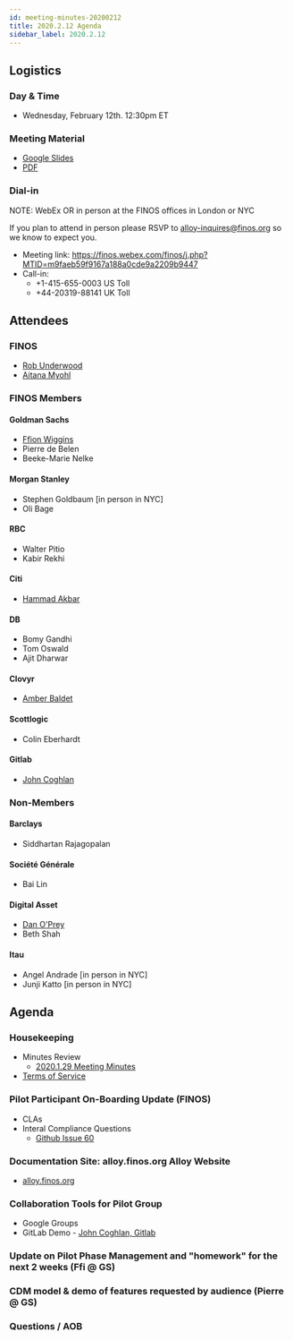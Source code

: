 ```yaml
---
id: meeting-minutes-20200212
title: 2020.2.12 Agenda
sidebar_label: 2020.2.12
---
```


## Logistics 
### Day & Time
* Wednesday, February 12th. 12:30pm ET

### Meeting Material
* [Google Slides](https://docs.google.com/presentation/d/1UxiQwU170xRdUna6nmNu7tG51JXsRk5HlrX7dfWauzs/edit#slide=id.g6eeb3f6874_0_18)
* [PDF](https://github.com/finos/alloy/blob/master/docs/meeting-minutes/%5BFINOS%5D%202020.2.12%20Pilot%20Project%20Meeting.pdf)


### Dial-in
NOTE: WebEx OR in person at the FINOS offices in London or NYC

If you plan to attend in person please RSVP to alloy-inquires@finos.org so we know to expect you.

* Meeting link: https://finos.webex.com/finos/j.php?MTID=m9faeb59f9167a188a0cde9a2209b9447
* Call-in: 
    * +1-415-655-0003 US Toll
    * +44-20319-88141 UK Toll

## Attendees 
### FINOS
* [Rob Underwood](https://github.com/brooklyrob)
* [Aitana Myohl](https://github.com/aitana16)

### FINOS Members
#### Goldman Sachs
* [Ffion Wiggins](https://github.com/ffionwiggins)
* Pierre de Belen 
* Beeke-Marie Nelke

#### Morgan Stanley
* Stephen Goldbaum [in person in NYC]
* Oli Bage

#### RBC
* Walter Pitio
* Kabir Rekhi

#### Citi
* [Hammad Akbar](https://github.com/hammadnyc)

####  DB
* Bomy Gandhi 
* Tom Oswald
* Ajit Dharwar 

#### Clovyr
* [Amber Baldet](https://github.com/amberella) 

#### Scottlogic
* Colin Eberhardt

#### Gitlab
* [John Coghlan](https://gitlab.com/johncoghlan)

### Non-Members
#### Barclays
* Siddhartan Rajagopalan

#### Société Générale
* Bai Lin 

#### Digital Asset
* [Dan O'Prey](https://github.com/danoprey)
* Beth Shah

#### Itau
* Angel Andrade [in person in NYC]
* Junji Katto [in person in NYC]


## Agenda

### Housekeeping
* Minutes Review
    * [2020.1.29 Meeting Minutes](https://github.com/finos/alloy/blob/master/docs/meeting-minutes/2020.1.29-pilot-project-minutes.md)
* [Terms of Service](https://alloy.finos.org/docs/get-involved/terms-of-service)

### Pilot Participant On-Boarding Update (FINOS)
* CLAs
* Interal Compliance Questions
    * [Github Issue 60](https://github.com/finos/alloy/issues/60)

### Documentation Site: alloy.finos.org Alloy Website
* [alloy.finos.org](alloy.finos.org)

### Collaboration Tools for Pilot Group
* Google Groups
* GitLab Demo - [John Coghlan, Gitlab](https://gitlab.com/johncoghlan) 

### Update on Pilot Phase Management and "homework" for the next 2 weeks (Ffi @ GS)

### CDM model & demo of features requested by audience (Pierre @ GS)

### Questions / AOB
